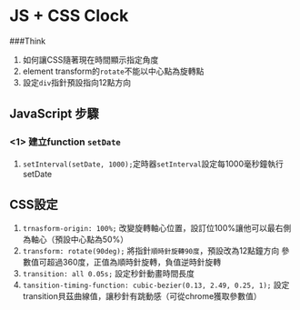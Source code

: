 # JS + CSS Clock

###Think
1. 如何讓CSS隨著現在時間顯示指定角度
2. element transform的`rotate`不能以中心點為旋轉點
3. 設定`div`指針預設指向12點方向


## **JavaScript 步驟**
### **<1> 建立function `setDate`**
1. `setInterval(setDate, 1000);`定時器`setInterval`設定每1000毫秒鐘執行setDate

## **CSS設定**
1. `trnasform-origin: 100%;`
改變旋轉軸心位置，設訂位100%讓他可以最右側為軸心（預設中心點為50%）
2. `transform: rotate(90deg);`
將指針`順時針旋轉90度`，預設改為12點鐘方向
參數值可超過360度，正值為順時針旋轉，負值逆時針旋轉
3. `transition: all 0.05s;`
設定秒針動畫時間長度
4. `tansition-timing-function: cubic-bezier(0.13, 2.49, 0.25, 1);`
設定transition貝茲曲線值，讓秒針有跳動感（可從chrome獲取參數值）
